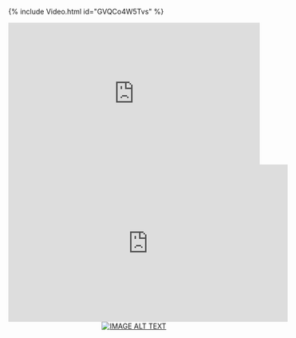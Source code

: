 {% include Video.html id="GVQCo4W5Tvs" %} 

<style>.embed-container { position: relative; padding-bottom: 56.25%; height: 0; overflow: hidden; max-width: 100%; height: auto; } .embed-container iframe, .embed-container object, .embed-container embed { position: absolute; top: 0; left: 0; width: 100%; height: 100%; }</style><div class='embed-container'><iframe src='http://www.youtube.com/embed/eqSCunKweu8' frameborder='0' allowfullscreen></iframe></div>


<iframe width="560" height="315" src="https://www.youtube.com/embed/GVQCo4W5Tvs" frameborder="0" allow="accelerometer; autoplay; encrypted-media; gyroscope; picture-in-picture" allowfullscreen></iframe>

<div align="center">
  <a href="https://www.youtube.com/watch?v=GVQCo4W5Tvs"><img src="https://img.youtube.com/vi/GVQCo4W5Tvs/0.jpg" alt="IMAGE ALT TEXT"></a>
</div>
